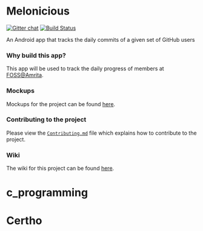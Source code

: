 # Melonicious

[![Gitter chat](https://badges.gitter.im/gitterHQ/gitter.png)](https://gitter.im/Melonicious/Lobby?utm_source=share-link&utm_medium=link&utm_campaign=share-link)    [![Build Status](https://travis-ci.org/AbhilashG97/Melonicious.svg?branch=master)](https://travis-ci.org/AbhilashG97/Melonicious)

An Android app that tracks the daily commits of a given set of GitHub users

### Why build this app? 

This app will be used to track the daily progress of members at [FOSS@Amrita](https://amfoss.in/). 

### Mockups

Mockups for the project can be found [here](https://github.com/AbhilashG97/Melonicious/tree/master/mockups).

### Contributing to the project

Please view the [```Contributing.md```](https://github.com/AbhilashG97/Melonicious/blob/master/CONTRIBUTING.md) file which explains how to contribute to the project.

### Wiki

The wiki for this project can be found [here](https://github.com/AbhilashG97/Melonicious/wiki).
# c_programming
# Certho
